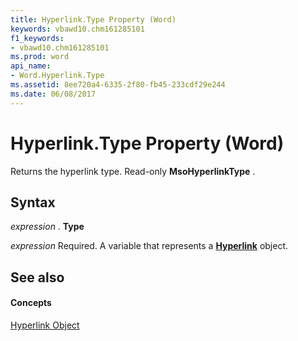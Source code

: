 ```yaml
---
title: Hyperlink.Type Property (Word)
keywords: vbawd10.chm161285101
f1_keywords:
- vbawd10.chm161285101
ms.prod: word
api_name:
- Word.Hyperlink.Type
ms.assetid: 8ee720a4-6335-2f80-fb45-233cdf29e244
ms.date: 06/08/2017
---
```



# Hyperlink.Type Property (Word)

Returns the hyperlink type. Read-only **MsoHyperlinkType** .


## Syntax

 _expression_ . **Type**

 _expression_ Required. A variable that represents a **[Hyperlink](hyperlink-object-word.md)** object.


## See also


#### Concepts


[Hyperlink Object](hyperlink-object-word.md)

